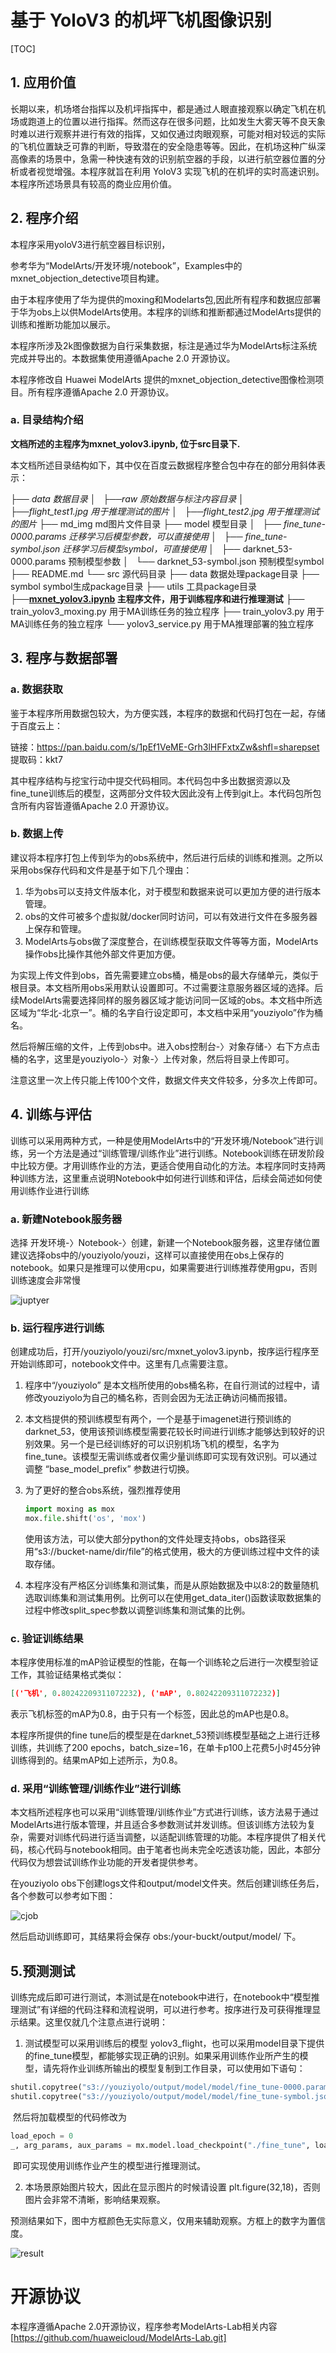 # 基于 YoloV3 的机坪飞机图像识别

[TOC]



## 1. 应用价值

长期以来，机场塔台指挥以及机坪指挥中，都是通过人眼直接观察以确定飞机在机场或跑道上的位置以进行指挥。然而这存在很多问题，比如发生大雾天等不良天象时难以进行观察并进行有效的指挥，又如仅通过肉眼观察，可能对相对较远的实际的飞机位置缺乏可靠的判断，导致潜在的安全隐患等等。因此，在机场这种广纵深高像素的场景中，急需一种快速有效的识别航空器的手段，以进行航空器位置的分析或者视觉增强。本程序就旨在利用 YoloV3 实现飞机的在机坪的实时高速识别。本程序所述场景具有较高的商业应用价值。



## 2. 程序介绍

本程序采用yoloV3进行航空器目标识别，

参考华为“ModelArts/开发环境/notebook”，Examples中的mxnet_objection_detective项目构建。

由于本程序使用了华为提供的moxing和Modelarts包,因此所有程序和数据应部署于华为obs上以供ModelArts使用。本程序的训练和推断都通过ModelArts提供的训练和推断功能加以展示。

本程序所涉及2k图像数据为自行采集数据，标注是通过华为ModelArts标注系统完成并导出的。本数据集使用遵循Apache 2.0 开源协议。

本程序修改自 Huawei ModelArts 提供的mxnet_objection_detective图像检测项目。所有程序遵循Apache 2.0 开源协议。

### a. 目录结构介绍

**文档所述的主程序为mxnet_yolov3.ipynb, 位于src目录下.**

本文档所述目录结构如下，其中仅在百度云数据程序整合包中存在的部分用斜体表示：

├── *data    数据目录
│   ├──raw 原始数据与标注内容目录
│   ├──flight_test1.jpg 用于推理测试的图片
│   ├──flight_test2.jpg 用于推理测试的图片*
├── md_img    md图片文件目录
├── model       模型目录 
│   ├── *fine_tune-0000.params    迁移学习后模型参数，可以直接使用
│   ├── fine_tune-symbol.json   迁移学习后模型symbol，可直接使用*
│   ├── darknet_53-0000.params  预制模型参数
│   └── darknet_53-symbol.json   预制模型symbol
├── README.md
└── src    源代码目录
   ├── data       数据处理package目录
   ├── symbol   symbol生成package目录
   ├── utils   工具package目录
   ├──**[mxnet_yolov3.ipynb](./src/mxnet_yolov3.ipynb)   主程序文件，用于训练程序和进行推理测试**
   ├── train_yolov3_moxing.py   用于MA训练任务的独立程序
   ├── train_yolov3.py   用于MA训练任务的独立程序
   └── yolov3_service.py  用于MA推理部署的独立程序


## 3. 程序与数据部署

### a. 数据获取

鉴于本程序所用数据包较大，为方便实践，本程序的数据和代码打包在一起，存储于百度云上：

链接：https://pan.baidu.com/s/1pEf1VeME-Grh3lHFFxtxZw&shfl=sharepset 
提取码：kkt7 

其中程序结构与挖宝行动中提交代码相同。本代码包中多出数据资源以及fine_tune训练后的模型，这两部分文件较大因此没有上传到git上。本代码包所包含所有内容皆遵循Apache 2.0 开源协议。



### b. 数据上传

建议将本程序打包上传到华为的obs系统中，然后进行后续的训练和推测。之所以采用obs保存代码和文件是基于如下几个理由：

1. 华为obs可以支持文件版本化，对于模型和数据来说可以更加方便的进行版本管理。
2. obs的文件可被多个虚拟就/docker同时访问，可以有效进行文件在多服务器上保存和管理。
3. ModelArts与obs做了深度整合，在训练模型获取文件等等方面，ModelArts操作obs比操作其他外部文件更加方便。

为实现上传文件到obs，首先需要建立obs桶，桶是obs的最大存储单元，类似于根目录。本文档所用obs采用默认设置即可。不过需要注意服务器区域的选择。后续ModelArts需要选择同样的服务器区域才能访问同一区域的obs。本文档中所选区域为“华北-北京一”。桶的名字自行设定即可，本文档中采用“youziyolo”作为桶名。

然后将解压缩的文件，上传到obs中。进入obs控制台-〉对象存储-〉右下方点击桶的名字，这里是youziyolo-〉对象-〉上传对象，然后将目录上传即可。

注意这里一次上传只能上传100个文件，数据文件夹文件较多，分多次上传即可。



## 4. 训练与评估

训练可以采用两种方式，一种是使用ModelArts中的“开发环境/Notebook”进行训练，另一个方法是通过“训练管理/训练作业”进行训练。Notebook训练在研发阶段中比较方便。才用训练作业的方法，更适合使用自动化的方法。本程序同时支持两种训练方法，这里重点说明Notebook中如何进行训练和评估，后续会简述如何使用训练作业进行训练

### a.  新建Notebook服务器

选择 开发环境-〉Notebook-〉创建，新建一个Notebook服务器，这里存储位置建议选择obs中的/youziyolo/youzi，这样可以直接使用在obs上保存的notebook。如果只是推理可以使用cpu，如果需要进行训练推荐使用gpu，否则训练速度会非常慢

![juptyer](./md_img/load_model.png)

### b. 运行程序进行训练

创建成功后，打开/youziyolo/youzi/src/mxnet_yolov3.ipynb，按序运行程序至开始训练即可，notebook文件中。这里有几点需要注意。

1. 程序中“/youziyolo” 是本文档所使用的obs桶名称，在自行测试的过程中，请修改youziyolo为自己的桶名称，否则会因为无法正确访问桶而报错。

2. 本文档提供的预训练模型有两个，一个是基于imagenet进行预训练的darknet_53，使用该预训练模型需要花较长时间进行训练才能够达到较好的识别效果。另一个是已经训练好的可以识别机场飞机的模型，名字为fine_tune。该模型无需训练或者仅需少量训练即可实现有效识别。可以通过调整 “base_model_prefix” 参数进行切换。

3. 为了更好的整合obs系统，强烈推荐使用

   ```python
   import moxing as mox
   mox.file.shift('os', 'mox')
   ```

   使用该方法，可以使大部分python的文件处理支持obs，obs路径采用“s3://bucket-name/dir/file”的格式使用，极大的方便训练过程中文件的读取存储。

4. 本程序没有严格区分训练集和测试集，而是从原始数据及中以8:2的数量随机选取训练集和测试集用例。比例可以在使用get_data_iter()函数读取数据集的过程中修改split_spec参数以调整训练集和测试集的比例。

### c. 验证训练结果

本程序使用标准的mAP验证模型的性能，在每一个训练轮之后进行一次模型验证工作，其验证结果格式类似：

```json
[('飞机', 0.80242209311072232), ('mAP', 0.80242209311072232)]
```

表示飞机标签的mAP为0.8，由于只有一个标签，因此总的mAP也是0.8。

本程序所提供的fine tune后的模型是在darknet_53预训练模型基础之上进行迁移训练，共训练了200 epochs，batch_size=16，在单卡p100上花费5小时45分钟训练得到的。结果mAP如上述所示，为0.8。

### d. 采用“训练管理/训练作业”进行训练

本文档所述程序也可以采用“训练管理/训练作业”方式进行训练，该方法易于通过ModelArts进行版本管理，并且适合多参数测试并发训练。但该训练方法较为复杂，需要对训练代码进行适当调整，以适配训练管理的功能。本程序提供了相关代码，核心代码与notebook相同。由于笔者也尚未完全吃透该功能，因此，本部分代码仅为想尝试训练作业功能的开发者提供参考。

在youziyolo obs下创建logs文件和output/model文件夹。然后创建训练任务后，各个参数可以参考如下图：

![cjob](./md_img/train_config.png)

然后启动训练即可，其结果将会保存 obs:/your-buckt/output/model/ 下。

## 5.预测测试

训练完成后即可进行测试，本测试是在notebook中进行，在notebook中“模型推理测试”有详细的代码注释和流程说明，可以进行参考。按序进行及可获得推理显示结果。这里仅就几个注意点进行说明：

1. 测试模型可以采用训练后的模型 yolov3_flight，也可以采用model目录下提供的fine_tune模型，都能够实现正确的识别。如果采用训练作业所产生的模型，请先将作业训练所输出的模型复制到工作目录，可以使用如下语句：

```python
shutil.copytree("s3://youziyolo/output/model/model/fine_tune-0000.params","./") 
shutil.copytree("s3://youziyolo/output/model/model/fine_tune-symbol.json","./") 
```

​        然后将加载模型的代码修改为
```python
load_epoch = 0
_, arg_params, aux_params = mx.model.load_checkpoint("./fine_tune", load_epoch)
```

​        即可实现使用训练作业产生的模型进行推理测试。

2. 本场景原始图片较大，因此在显示图片的时候请设置 plt.figure(32,18)，否则图片会非常不清晰，影响结果观察。

预测结果如下，图中方框颜色无实际意义，仅用来辅助观察。方框上的数字为置信度。

![result](./md_img/result01.png)

# 开源协议

本程序遵循Apache 2.0开源协议，程序参考ModelArts-Lab相关内容[https://github.com/huaweicloud/ModelArts-Lab.git]
